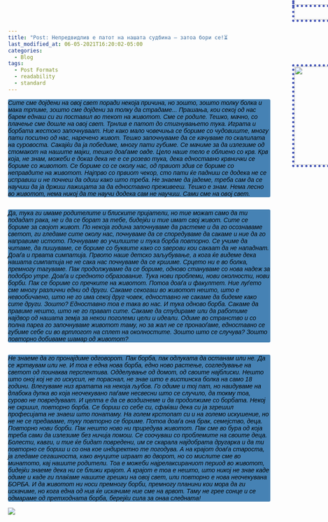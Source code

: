 ```yaml
---
title: "Post: Непредвидлив е патот на нашата судбина – затоа бори се!⏳"
last_modified_at: 06-05-2021T16:20:02-05:00
categories:
  - Blog
tags:
  - Post Formats
  - readability
  - standard
---
```



<!DOCTYPE html>
<html lang="en">
<head>
    <meta charset="UTF-8">
    <title>Title</title>
    <meta name="keywords" content="" />
    <meta name="description" content="" />
    <meta http-equiv="content-type" content="text/html; charset=utf-8" />
    <title>Uncovered by FCSE</title>
    <link href='https://fonts.googleapis.com/css?family=Oswald:400,300' rel='stylesheet' type='text/css' />
    <link href='https://fonts.googleapis.com/css?family=Abel%7CSatisfy' rel='stylesheet' type='text/css' />
</head>
<body>
       <p style="font-family: satisfy, Arial, serif; font-style: oblique;background-color: steelblue;color: black; 
        border-radius: 3px; width: 600px">
Сите сме дојдени на овој свет поради некоја причина, но зошто, зошто толку болка и мака трпиме, зошто сме дојдени за толку да страдаме... Прашања, кои секој од нас барем еднаш си ги поставил во текот на животот.
Сме се родиле. Тешко, мачно, со плачење сме дошле на овој свет. Трнлив е патот до стигнувањето тука. Играта и борбата жестоко започнуваат. Ние како мало човечиња се бориме со чудовиште, многу пати посилно од нас, наречено живот. Тешко започнуваме да се качуваме по скалилата на суровоста. Сакајќи да ја победиме, многу пати губиме. Се  мачиме за да излезиме од стомакот на нашите мајки, тешко доаѓаме овде. Цело наше тело е облиено со крв. Крв која, не знам, можеби е доказ дека не е се розево тука, дека едноставно крвнички се бориме со животот. Се бориме со се околу нас, од првиот здив се бориме со неправдите на животот. Најпрво со првиот чекор, сто пати ќе падниш се додека не се исправиш и не почнеш да одиш како што треба. Не знаеме да јадеме, треба сам да се научиш да ја држиш лажицата за да едноставно преживееш. Тешко е знам. Нема лесно во животот, нема никој да те научи додека сам не научиш. Сами сме на овoј свет. 
  </p>
  <img src="https://user-images.githubusercontent.com/61246403/124002499-1ac0be00-d9d6-11eb-93d4-0e638937a31f.jpg" style="border-radius: 3px; margin-top:-1360px; border-bottom:5px #3f51b5 dotted;border-right:5px #3f51b5 dotted;border-left:5px #3f51b5 dotted;border-top:5px #3f51b5 dotted; margin-left: 650px" height="161px" width="287px">

  <img src="https://user-images.githubusercontent.com/61246403/123479478-4a9c4a00-d601-11eb-9384-aeebd4da5d15.jpg" style="border-radius: 3px; margin-top:-1030px;border-bottom:5px #3f51b5 dotted;border-right:5px #3f51b5 dotted;border-left:5px #3f51b5 dotted;border-top:5px #3f51b5 dotted; margin-left: 650px" height="161px" width="287px">
  <img src="https://user-images.githubusercontent.com/61246403/123479509-54be4880-d601-11eb-8432-e55c02c4323d.jpg" style="border-radius: 3px; margin-top:-650px; border-bottom:5px #3f51b5 dotted;border-right:5px #3f51b5 dotted;border-left:5px #3f51b5 dotted;border-top:5px #3f51b5 dotted;margin-left: 650px" height="225px" width="224px">
  
  <p style="font-family: satisfy, Arial, serif; font-style: oblique;background-color: steelblue;color: black; 
        border-radius: 3px; width: 600px">
  Да, тука ги имаме родителите и блиските пријатели, но тие можат само да ти подадат рака, не и да се борат за тебе, бидејќи и тие имат свој живот. Сите се бориме за својот живот. По некоја година започнуваме да растеме и да го осознаваме светот, ги гледаме сите околу нас, почнуваме да се споредуваме да сакаме и ние да го направиме истото. Почнуваме во училиште и тука борба повторно. Се учиме да читаме, да пишуваме, се бориме со буквите како со ѕверови кои сакаат да не нападнат. Доаѓа и првата симпатија. Првото наше детско заљубување, а кога ќе видеме дека нашата симпатија не не сака нас почнуваме да се кршиме. Срцето ни е во болка, премногу тагуваме. Пак продолжуваме да се бориме, одново стануваме со нова надеж за подобро утре. Доаѓа и средното образование. Тука нови проблеми, нови околности, нови борби. Пак се бориме со пречките на животот. Потоа доаѓа и факултет. Ние луѓето сме многу различни едни од други. Сакаме секогаш во животот нешто, што е невообичаено, што не го има секој друг човек, едноставно не сакаме да бидеме како сите други. Зошто? Едноставно тоа е така во нас. И тука одново борба. Сакаме да правиме нешто, што не го прават сите. Сакаме да студираме или да работиме најдвор од нашата земја за некои поголеми цели и идеали. Одиме во странство и со полна пареа го започнуваме животот таму, но за жал не се пронаоѓаме, едноставно се губиме себе си во вртлогот на сплет на околностите. Зошто што се случува? Зошто повторно добиваме шамар од животот? 
  </p>
  <img src="https://user-images.githubusercontent.com/61246403/123479561-6869af00-d601-11eb-8f99-9c2cf218c569.jpg" style="border-radius: 3px; margin-top:-1050px; border-bottom:5px #3f51b5 dotted;border-right:5px #3f51b5 dotted;border-left:5px #3f51b5 dotted;border-top:5px #3f51b5 dotted;margin-left: 650px" height="259px" width="194px">
  <img src="https://user-images.githubusercontent.com/61246403/123479538-5e47b080-d601-11eb-926c-88afe55bac6a.jpg" style="border-radius: 3px; margin-top:-650px; border-bottom:5px #3f51b5 dotted;border-right:5px #3f51b5 dotted;border-left:5px #3f51b5 dotted;border-top:5px #3f51b5 dotted;margin-left: 650px" height="225px" width="225px">
  <p style="font-family: satisfy, Arial, serif; font-style: oblique;background-color: steelblue;color: black; 
        border-radius: 3px; width: 600px">
    Не знаеме да го пронајдиме одговорот. Пак борба, пак одлуката да останам или не. Да се жртвувам или не. И тоа е една нова борба, едно ново растење, согледување на светот од поинаква перспектива. Одделување од домот, од своите најблиски. Нешто што оној кој не го искусил, не пораснал, не знае што е вистинска болка на само 18 години. Влегуваме низ вратата на некоја љубов. Го одиме и тој пат, но наидуваме на длабока дупка во која неочекувано паѓаме несвесни што се случило, да токму тоа, сурово не повредуваат. И целта е да се воздигнеме и да продолжиме со борбата. Некој не скршил, повторно борба. Се бориш со себе си, сфаќаш дека си ја згрешил професијата не знаеш што понатаму. На голем крстопат си и на големо искушение, но не не се предаваме, туку повторно се бориме.  Потоа доаѓа она брак, семејство, деца. Повторно нови борби. Пак нешто ново ни приредува животот. Пак сме во бура од која треба сами да излезиме без ничија помош. Се соочуваш со проблемите на своите деца. Болести, кавги, и тие ќе бидат повредени, им се скарала најдобрата другарка и да ти повторно се бориш и со она кое индиректно те погодува. А на крајот доаѓа староста, ја гледаме сегашноста, како внуците играат во дворот, но со мислите сме во минатото, кај нашите родители. Тоа е можеби најрелаксираниот период во животот, бидејќи знаеме дека ни се ближи крајот. А крајот е тоа е нешто, што никој не знае каде одиме и каде ги плаќаме нашите грешки на овој свет, или повторно е нова неочекувана БОРБА.
И да животот ни носи премногу борби, премногу планини кои мора да ги искачиме, но кога една од нив ќе искачиме ние сме на врвот. Таму не грее сонце и се одмараме од претходната борба, берејќи сила за онаа следната!
  </p>
 <img src="https://media.giphy.com/media/o9c3QvHJXjiI74BTmc/giphy.gif">
  </body>
  </html>


